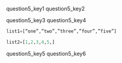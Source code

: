 question5_key1
question5_key2


question5_key3
question5_key4
```python
list1=[“one”,”two”,”three”,”four”,”five”]

list2=[1,2,3,4,5,] 
 ```

question5_key5
question5_key6
